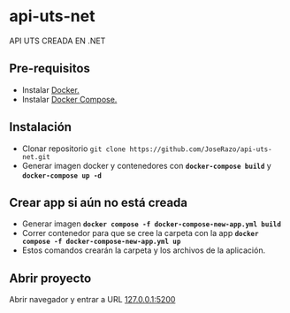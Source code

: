 # api-uts-net
API UTS CREADA EN .NET

## Pre-requisitos

- Instalar [Docker.](https://www.docker.com/get-started)
- Instalar [Docker Compose.](https://docs.docker.com/compose/install/)

## Instalación

- Clonar repositorio `git clone https://github.com/JoseRazo/api-uts-net.git`
- Generar imagen docker y contenedores con **`docker-compose build`** y **`docker-compose up -d`**

## Crear app si aún no está creada

- Generar imagen **`docker compose -f docker-compose-new-app.yml build`**
- Correr contenedor para que se cree la carpeta con la app **`docker compose -f docker-compose-new-app.yml up`**
- Estos comandos crearán la carpeta y los archivos de la aplicación.

## Abrir proyecto

Abrir navegador y entrar a URL [127.0.0.1:5200](http://127.0.0.1:5200)
